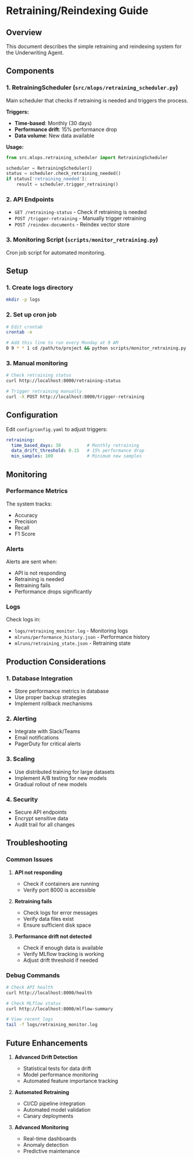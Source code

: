 # Retraining/Reindexing Guide

## Overview

This document describes the simple retraining and reindexing system for the Underwriting Agent.

## Components

### 1. RetrainingScheduler (`src/mlops/retraining_scheduler.py`)

Main scheduler that checks if retraining is needed and triggers the process.

**Triggers:**
- **Time-based**: Monthly (30 days)
- **Performance drift**: 15% performance drop
- **Data volume**: New data available

**Usage:**
```python
from src.mlops.retraining_scheduler import RetrainingScheduler

scheduler = RetrainingScheduler()
status = scheduler.check_retraining_needed()
if status['retraining_needed']:
    result = scheduler.trigger_retraining()
```

### 2. API Endpoints

- `GET /retraining-status` - Check if retraining is needed
- `POST /trigger-retraining` - Manually trigger retraining
- `POST /reindex-documents` - Reindex vector store

### 3. Monitoring Script (`scripts/monitor_retraining.py`)

Cron job script for automated monitoring.

## Setup

### 1. Create logs directory
```bash
mkdir -p logs
```

### 2. Set up cron job
```bash
# Edit crontab
crontab -e

# Add this line to run every Monday at 9 AM
0 9 * * 1 cd /path/to/project && python scripts/monitor_retraining.py
```

### 3. Manual monitoring
```bash
# Check retraining status
curl http://localhost:8000/retraining-status

# Trigger retraining manually
curl -X POST http://localhost:8000/trigger-retraining
```

## Configuration

Edit `config/config.yaml` to adjust triggers:

```yaml
retraining:
  time_based_days: 30          # Monthly retraining
  data_drift_threshold: 0.15   # 15% performance drop
  min_samples: 100             # Minimum new samples
```

## Monitoring

### Performance Metrics

The system tracks:
- Accuracy
- Precision
- Recall
- F1 Score

### Alerts

Alerts are sent when:
- API is not responding
- Retraining is needed
- Retraining fails
- Performance drops significantly

### Logs

Check logs in:
- `logs/retraining_monitor.log` - Monitoring logs
- `mlruns/performance_history.json` - Performance history
- `mlruns/retraining_state.json` - Retraining state

## Production Considerations

### 1. Database Integration
- Store performance metrics in database
- Use proper backup strategies
- Implement rollback mechanisms

### 2. Alerting
- Integrate with Slack/Teams
- Email notifications
- PagerDuty for critical alerts

### 3. Scaling
- Use distributed training for large datasets
- Implement A/B testing for new models
- Gradual rollout of new models

### 4. Security
- Secure API endpoints
- Encrypt sensitive data
- Audit trail for all changes

## Troubleshooting

### Common Issues

1. **API not responding**
   - Check if containers are running
   - Verify port 8000 is accessible

2. **Retraining fails**
   - Check logs for error messages
   - Verify data files exist
   - Ensure sufficient disk space

3. **Performance drift not detected**
   - Check if enough data is available
   - Verify MLflow tracking is working
   - Adjust drift threshold if needed

### Debug Commands

```bash
# Check API health
curl http://localhost:8000/health

# Check MLflow status
curl http://localhost:8000/mlflow-summary

# View recent logs
tail -f logs/retraining_monitor.log
```

## Future Enhancements

1. **Advanced Drift Detection**
   - Statistical tests for data drift
   - Model performance monitoring
   - Automated feature importance tracking

2. **Automated Retraining**
   - CI/CD pipeline integration
   - Automated model validation
   - Canary deployments

3. **Advanced Monitoring**
   - Real-time dashboards
   - Anomaly detection
   - Predictive maintenance
